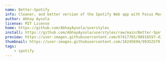 ```yaml
---
name: Better-Spotify
info: Cleaner, and better version of the Spotify Web app with Focus Mode to remove distractions.
author: Abhay Aysola
license: MIT License
home: https://github.com/AbhayAysola/userstyles
install: https://github.com/AbhayAysola/userstyles/raw/main/Better-Spotify.user.styl
preview: https://user-images.githubusercontent.com/67417765/98918597-d25e9980-24f3-11eb-9da9-0bc3d02e6e91.png
thumbnail: https://user-images.githubusercontent.com/18245694/99352579-2a562100-28a3-11eb-86aa-54f039bc6fc1.png
tags:
    - spotify
---
```

